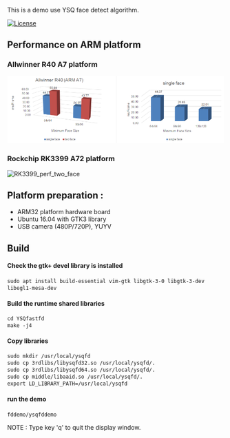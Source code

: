 This is a demo use YSQ face detect algorithm.

[![License](https://img.shields.io/badge/license-BSD-blue.svg)](LICENSE)

## Performance on ARM platform

### Allwinner R40 A7 platform
![R40_perf_two_face](https://github.com/OAID/OAID.github.io/blob/master/pics/YSQfd/R40_perf.png) 

### Rockchip RK3399 A72 platform
![RK3399_perf_two_face](https://OAID.github.io/pics/YSQfd/RK3399_perf.png)

## Platform preparation :

* ARM32 platform hardware board 
* Ubuntu 16.04 with GTK3 library
* USB camera (480P/720P), YUYV

## Build
#### Check the gtk+ devel library is installed

	sudo apt install build-essential vim-gtk libgtk-3-0 libgtk-3-dev libegl1-mesa-dev

#### Build the runtime shared libraries

	cd YSQfastfd
	make -j4

#### Copy libraries 
 
	sudo mkdir /usr/local/ysqfd
	sudo cp 3rdlibs/libysqfd32.so /usr/local/ysqfd/.
	sudo cp 3rdlibs/libysqfd64.so /usr/local/ysqfd/.
	sudo cp middle/libaaid.so /usr/local/ysqfd/.
	export LD_LIBRARY_PATH=/usr/local/ysqfd

#### run the demo

	fddemo/ysqfddemo

NOTE :
  Type key 'q' to quit the display window.
